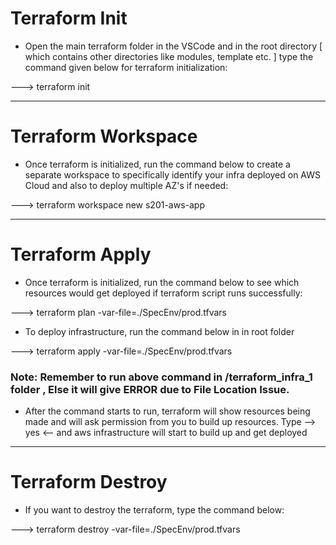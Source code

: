 # Terraform Init 

- Open the main terraform folder in the VSCode and in the root directory [ which contains other directories like modules, template etc. ] type the command given below for terraform initialization:

--->  terraform init

-------------------------------

# Terraform Workspace

- Once terraform is initialized, run the command below to create a separate workspace to specifically identify your infra deployed on AWS Cloud and also to deploy multiple AZ's if needed:

--->   terraform workspace new s201-aws-app

--------------------------------

# Terraform Apply

- Once terraform is initialized, run the command below to see which resources would get deployed if terraform script runs successfully:

--->   terraform plan -var-file=./SpecEnv/prod.tfvars 

- To deploy infrastructure, run the  command below in in root folder

--->   terraform apply -var-file=./SpecEnv/prod.tfvars 

### Note: Remember to run above command in /terraform_infra_1 folder , Else it will give ERROR due to File Location Issue.

- After the command starts to run, terraform will show resources being made and will ask permission from you to build up resources.
Type --> yes <-- and aws infrastructure will start to build up and get deployed

----------------------------------

# Terraform Destroy

- If you want to destroy the terraform, type the command below:

---> terraform destroy -var-file=./SpecEnv/prod.tfvars 
